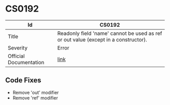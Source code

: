 # CS0192

| Id                     | CS0192                                                                                 |
| ---------------------- | -------------------------------------------------------------------------------------- |
| Title                  | Readonly field 'name' cannot be used as ref or out value \(except in a constructor\)\. |
| Severity               | Error                                                                                  |
| Official Documentation | [link](http://docs.microsoft.com/en-us/dotnet/csharp/misc/cs0192)                      |

## Code Fixes

* Remove 'out' modifier
* Remove 'ref' modifier

